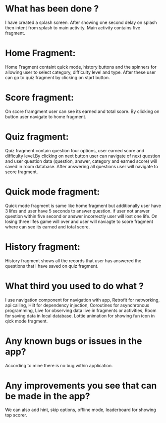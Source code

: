 # What has been done ?
I have created a splash screen. After showing one second delay on splash then intent from splash to main activity. Main activity contains five fragment.
# Home Fragment:
Home Fragment containt quick mode, history buttons and the spinners for allowing user to select category, difficulty level and type. After these user can go to quiz fragment by clicking on start button.
# Score fragment:
On score framgment user can see its earned and total score. By clicking on button user navigate to home fragment.
# Quiz fragment:
Quiz fragment contain question four options, user earned score and difficulty level.By clicking on next button user can navigate of next question and user question data (question, answer, category and earned score) will saved in room database. After answering all questions user will navigate to score fragment.
# Quick mode fragment:
Quick mode fragment is same like home fragment but additionally user have 3 lifes and user have 5 seconds to answer question. if user not answer question within five second or answer incorrectly user will lost one life. On losing three lifes game will over and user will naviagte to score fragment where can see its earned and total score.
# History fragment:
History fragment shows all the records that user has answered the questions that i have saved on quiz fragment.

# What third you used to do what ?
I use navigation component for navigation with app,
Retrofit for networking, api calling,
Hilt for dependency injection,
Coroutines for asynchronous programming,
Live for observing data live in fragments or activities,
Room for saving data in local database.
Lottie animation for showing fun icon in qick mode fragment.

# Any known bugs or issues in the app?
According to mine there is no bug within application.

# Any improvements you see that can be made in the app?
We can also add hint, skip options, offline mode, leaderboard for showing top scorer.
